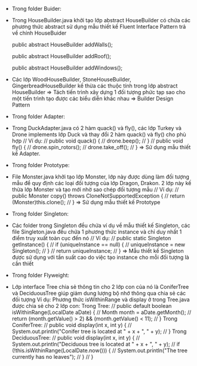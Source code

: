 - Trong folder Buider:
+ Trong HouseBuilder.java khởi tạo lớp abstract HouseBuilder có chứa các phương thức abstract sử dụng mẫu thiết kế Fluent Interface Pattern trả về chính HouseBuider

  public abstract HouseBuilder addWalls();
  
  public abstract HouseBuilder addRoof();
  
  public abstract HouseBuilder addWindows();
  
+ Các lớp WoodHouseBuilder, StoneHouseBuilder, GingerbreadHouseBuilder kế thừa các thuộc tính trong lớp abstract HouseBuilder
=> Tách tiến trình xây dựng 1 đối tượng phức tạp sao cho một tiến trình tạo được các biểu diễn khác nhau => Builder Design Pattern

- Trong folder Adapter:
+ Trong DuckAdapter.java có 2 hàm quack() và fly(), các lớp Turkey và Drone implements lớp Duck và thay đổi 2 hàm quack() và fly() cho phù hợp
  //  Ví dụ:
  //    public void quack() {
  //		  drone.beep();
  //	  }
  //	  public void fly() {
  //		  drone.spin_rotors();
  //		  drone.take_off();
  //	  }
=> Sử dụng mẫu thiết kế Adapter.

- Trong folder Prototype:
+ File Monster.java khởi tạo lớp Monster, lớp này được dùng làm đối tượng mẫu để quy định các loại đối tượng của lớp Dragon, Drakon. 2 lớp này kế thừa lớp Monster và tạo mới nhờ sao chép đối tượng mẫu
//	Ví dụ:
//	public Monster copy() throws CloneNotSupportedException {
//		return (Monster)this.clone();
//	}
=> Sử dụng mẫu thiết kế Prototype

- Trong folder Singleton:
+ Các folder trong Singleton đều chứa ví dụ về mẫu thiết kế Singleton, các file Singleton.java đều chứa 1 phương thức instance và chỉ duy nhất 1 điểm truy xuất toàn cục đến nó
//	Ví dụ:
//	public static Singleton getInstance() {
//		if (uniqueInstance == null) {
//			uniqueInstance = new Singleton();
//		}
//	return uniqueInstance;
//	}
=> Mẫu thiết kế Singleton được sử dụng với tần suất cao do việc tạo instance cho mỗi đối tượng là cần thiết

- Trong folder Flyweight:
+ Lớp interface Tree chia sẻ thông tin cho 2 lớp con của nó là ConiferTree và DeciduousTree giúp giảm dung lượng bộ nhớ thông qua chia sẻ các đối tượng
Ví dụ: Phương thức isWithinRange và display ở trong Tree.java được chia sẻ cho 2 lớp con:
Trong Tree:
//	public default boolean isWithinRange(LocalDate aDate) {
//		Month month = aDate.getMonth();
//		return (month.getValue() > 2) && (month.getValue() < 11);
//	}
Trong ConiferTree:
//	public void display(int x, int y) {
//		System.out.println("Conifer tree is located at " + x + ", " + y);
//	}
Trong DeciduousTree:
//	public void display(int x, int y) {
//		System.out.println("Deciduous tree is located at " + x + ", " + y);
//		if (!this.isWithinRange(LocalDate.now())) {
//			System.out.println("The tree currently has no leaves");
//		}
//	}
